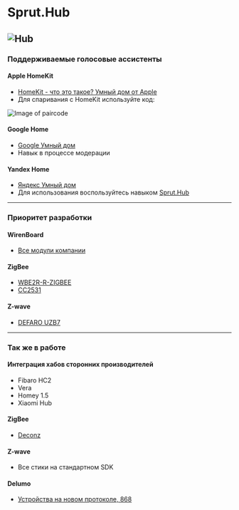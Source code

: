 # Sprut.Hub

![Hub](https://github.com/sprut/Hub/blob/master/Hub.jpg)
---

### Поддерживаемые голосовые ассистенты

#### Apple HomeKit
- [HomeKit - что это такое? Умный дом от Apple](https://sprut.ai/client/article/1039)
- Для спаривания с HomeKit используйте код:

![Image of paircode](https://github.com/sprut/Hub/blob/master/code.png)

#### Google Home
- [Google Умный дом](https://sprut.ai/client/article/1287)
- Навык в процессе модерации

#### Yandex Home
- [Яндекс Умный дом](https://sprut.ai/client/article/1459)
- Для использования воспользуйтесь навыком [Sprut.Hub](https://dialogs.yandex.ru/store/skills/7a384ba0-sprut-hub-test)

---

### Приоритет разработки

#### WirenBoard
- [Все модули компании](https://wirenboard.com/ru/catalog/)

#### ZigBee
- [WBE2R-R-ZIGBEE](https://wirenboard.com/ru/product/WBE2R-R-ZIGBEE/)
- [CC2531](https://sprut.ai/client/projects/105)

#### Z-wave
- [DEFARO UZB7](https://z-wave.ru/shop/category/kontrollery/defaro-uzb7.html)

---

### Так же в работе

#### Интеграция хабов сторонних производителей
- Fibaro HC2
- Vera
- Homey 1.5
- Xiaomi Hub

#### ZigBee
- [Deconz](https://sprut.ai/client/article/338)

#### Z-wave
- Все стики на стандартном SDK

#### Delumo
- [Устройства на новом протоколе, 868](https://sprut.ai/client/news/245)
